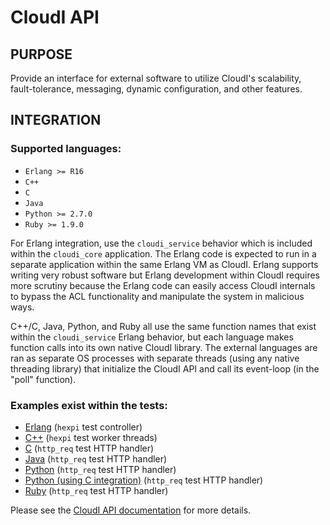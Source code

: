 # CloudI API

## PURPOSE

Provide an interface for external software to utilize CloudI's scalability,
fault-tolerance, messaging, dynamic configuration, and other features.

## INTEGRATION

### Supported languages:

* `Erlang >= R16`
* `C++`
* `C`
* `Java`
* `Python >= 2.7.0`
* `Ruby >= 1.9.0`

For Erlang integration, use the `cloudi_service` behavior which is included
within the `cloudi_core` application.  The Erlang code is expected to run
in a separate application within the same Erlang VM as CloudI.  Erlang
supports writing very robust software but Erlang development within CloudI
requires more scrutiny because the Erlang code can easily access CloudI
internals to bypass the ACL functionality and manipulate the system in
malicious ways.

C++/C, Java, Python, and Ruby all use the same function names that exist within
the `cloudi_service` Erlang behavior, but each language makes function calls
into its own native CloudI library.  The external languages are ran as separate
OS processes with separate threads (using any native threading library) that
initialize the CloudI API and call its event-loop (in the "poll" function).

### Examples exist within the tests:

* [Erlang](https://github.com/CloudI/CloudI/blob/master/src/tests/hexpi/src/cloudi_service_hexpi.erl) (`hexpi` test controller)
* [C++](https://github.com/CloudI/CloudI/blob/master/src/tests/hexpi/cxx_src/main.cpp) (`hexpi` test worker threads)
* [C](https://github.com/CloudI/CloudI/blob/master/src/tests/http_req/c_src/main.c) (`http_req` test HTTP handler)
* [Java](https://github.com/CloudI/CloudI/tree/master/src/tests/http_req/org/cloudi/tests/http_req) (`http_req` test HTTP handler)
* [Python](https://github.com/CloudI/CloudI/blob/master/src/tests/http_req/http_req.py) (`http_req` test HTTP handler)
* [Python (using C integration)](https://github.com/CloudI/CloudI/blob/master/src/tests/http_req/http_req_c.py) (`http_req` test HTTP handler)
* [Ruby](https://github.com/CloudI/CloudI/blob/master/src/tests/http_req/http_req.rb) (`http_req` test HTTP handler)

Please see the [CloudI API documentation](http://cloudi.org/api.html#Service)
for more details.

